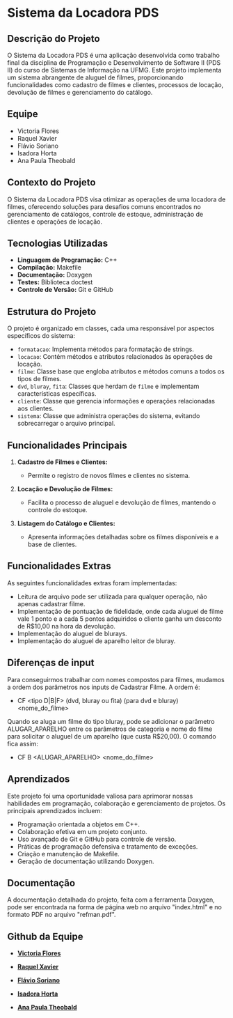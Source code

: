 # Sistema da Locadora PDS

## Descrição do Projeto
O Sistema da Locadora PDS é uma aplicação desenvolvida como trabalho final da disciplina de Programação e Desenvolvimento de Software II (PDS II) do curso de Sistemas de Informação na UFMG. Este projeto implementa um sistema abrangente de aluguel de filmes, proporcionando funcionalidades como cadastro de filmes e clientes, processos de locação, devolução de filmes e gerenciamento do catálogo.

## Equipe
- Victoria Flores
- Raquel Xavier
- Flávio Soriano
- Isadora Horta
- Ana Paula Theobald

## Contexto do Projeto
O Sistema da Locadora PDS visa otimizar as operações de uma locadora de filmes, oferecendo soluções para desafios comuns encontrados no gerenciamento de catálogos, controle de estoque, administração de clientes e operações de locação.

## Tecnologias Utilizadas
- **Linguagem de Programação:** C++
- **Compilação:** Makefile
- **Documentação:** Doxygen
- **Testes:** Biblioteca doctest
- **Controle de Versão:** Git e GitHub

## Estrutura do Projeto
O projeto é organizado em classes, cada uma responsável por aspectos específicos do sistema:
- `formatacao`: Implementa métodos para formatação de strings.
- `locacao`: Contém métodos e atributos relacionados às operações de locação.
- `filme`: Classe base que engloba atributos e métodos comuns a todos os tipos de filmes.
- `dvd`, `bluray`, `fita`: Classes que herdam de `filme` e implementam características específicas.
- `cliente`: Classe que gerencia informações e operações relacionadas aos clientes.
- `sistema`: Classe que administra operações do sistema, evitando sobrecarregar o arquivo principal.

## Funcionalidades Principais
1. **Cadastro de Filmes e Clientes:**
   - Permite o registro de novos filmes e clientes no sistema.

2. **Locação e Devolução de Filmes:**
   - Facilita o processo de aluguel e devolução de filmes, mantendo o controle do estoque.

3. **Listagem do Catálogo e Clientes:**
   - Apresenta informações detalhadas sobre os filmes disponíveis e a base de clientes.

## Funcionalidades Extras
As seguintes funcionalidades extras foram implementadas:
- Leitura de arquivo pode ser utilizada para qualquer operação, não apenas cadastrar filme.
- Implementação de pontuação de fidelidade, onde cada aluguel de filme vale 1 ponto e a cada 5
pontos adquiridos o cliente ganha um desconto de R$10,00 na hora da devolução.
- Implementação do aluguel de blurays.
- Implementação do aluguel de aparelho leitor de bluray.

## Diferenças de input
Para conseguirmos trabalhar com nomes compostos para filmes, mudamos a ordem dos parâmetros
nos inputs de Cadastrar Filme. A ordem é:
- CF <tipo D|B|F> (dvd, bluray ou fita) <quantidade> <codigo> <categoria> (para dvd e bluray) <nome_do_filme>

Quando se aluga um filme do tipo bluray, pode se adicionar o parâmetro ALUGAR_APARELHO entre os parâmetros 
de categoria e nome do filme para solicitar o aluguel de um aparelho (que custa R$20,00). O comando fica assim:
- CF B <quantidade> <codigo> <categoria> <ALUGAR_APARELHO> <nome_do_filme>

## Aprendizados
Este projeto foi uma oportunidade valiosa para aprimorar nossas habilidades em programação, colaboração e gerenciamento de projetos. Os principais aprendizados incluem:
- Programação orientada a objetos em C++.
- Colaboração efetiva em um projeto conjunto.
- Uso avançado de Git e GitHub para controle de versão.
- Práticas de programação defensiva e tratamento de exceções.
- Criação e manutenção de Makefile.
- Geração de documentação utilizando Doxygen.

## Documentação
A documentação detalhada do projeto, feita com a ferramenta Doxygen, pode ser encontrada na forma de página web no arquivo "index.html" e no formato PDF no arquivo "refman.pdf".

## Github da Equipe

- **[Victoria Flores](https://github.com/victoriafloresdev)**

- **[Raquel Xavier](https://github.com/Raquelxt)**

- **[Flávio Soriano](https://github.com/flaviosoriano)**

- **[Isadora Horta](https://github.com/isadorahorta)**

- **[Ana Paula Theobald](https://github.com/anaptheo)**

